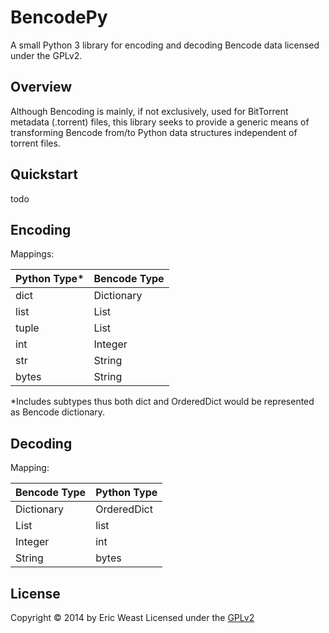 BencodePy
=========
A small Python 3 library for encoding and decoding Bencode data licensed under the GPLv2.

Overview
----
Although Bencoding is mainly, if not exclusively, used for BitTorrent metadata (.torrent) files, this library seeks to provide a generic means of transforming Bencode from/to Python data structures independent of torrent files.


Quickstart
----
todo

Encoding
----

Mappings: 

Python Type*  | Bencode Type
------------- | -------------
dict  | Dictionary
list  | List
tuple  | List
int  | Integer
str  | String
bytes  | String

*Includes subtypes thus both dict and OrderedDict would be represented as Bencode dictionary.

Decoding
----

Mapping:

Bencode Type | Python Type
------------- | -------------
Dictionary  | OrderedDict
List  | list
Integer  | int
String  | bytes



License
----
Copyright © 2014 by Eric Weast
Licensed under the [GPLv2](https://www.gnu.org/licenses/gpl-2.0.html "gnu.org")

